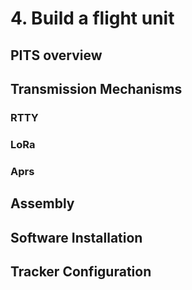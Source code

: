 # 4. Build a flight unit

## PITS overview

## Transmission Mechanisms
### RTTY
### LoRa
### Aprs

## Assembly

## Software Installation

## Tracker Configuration
